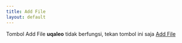 ```yaml
---
title: Add File
layout: default
---
```


Tombol Add File **uqaleo** tidak berfungsi, tekan tombol ini saja [Add File](https://github.com/uqaleo/uqaleo.github.io/new/main)
